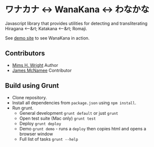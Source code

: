 ワナカナ <-> WanaKana <-> わなかな
===============================

Javascript library that provides utilities for detecting and transliterating Hiragana &lt;--&rt; Katakana &lt;--&rt; Romaji.

See [demo site](http://wanakana.com) to see WanaKana in action.

## Contributors

- [Mims H. Wright](http://github.com/mimshwright)	Author
- [James McNamee](http://github.com/dotfold)		Contributor

## Build using Grunt

- Clone repository.
- Install all dependencies from `package.json` using `npm install`.
- Run grunt.
	- General development `grunt default` or just `grunt`
	- Open test suite (Mac only) `grunt test`
	- Deploy `grunt deploy`
	- Demo `grunt demo` - runs a `deploy` then copies html and opens a browser window
	- Full list of tasks `grunt --help`
